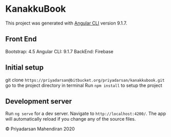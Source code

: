 # KanakkuBook

This project was generated with [Angular CLI](https://github.com/angular/angular-cli) version 9.1.7.

## Front End

Bootstrap: 4.5
Angular CLI: 9.1.7
BackEnd: Firebase

## Initial setup

git clone `https://priyadarsan@bitbucket.org/priyadarsan/kanakkubook.git`
go to the project directory in terminal
Run `npm install` to setup the project

## Development server

Run `ng serve` for a dev server. Navigate to `http://localhost:4200/`. The app will automatically reload if you change any of the source files.

© Priyadarsan Mahendiran 2020
